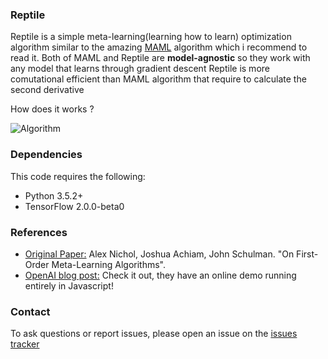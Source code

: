 ### Reptile
Reptile is a simple meta-learning(learning how to learn) optimization algorithm similar to the amazing [MAML](https://arxiv.org/abs/1703.03400) algorithm which i recommend to read it.
Both of MAML and Reptile are **model-agnostic** so they work with any model that learns through gradient descent
Reptile is more comutational efficient than MAML algorithm that require to calculate the second derivative

How does it works ?

![Algorithm](https://github.com/eng-amrahmed/reptile-tf2/tree/master/images/algorithm.png)


### Dependencies
This code requires the following:

- Python 3.5.2+
- TensorFlow 2.0.0-beta0

### References
- [Original Paper:](https://arxiv.org/abs/1803.02999) Alex Nichol, Joshua Achiam, John Schulman. "On First-Order Meta-Learning Algorithms".
- [OpenAI blog post:](https://blog.openai.com/reptile) Check it out, they have an online demo running entirely in Javascript!

### Contact
To ask questions or report issues, please open an issue on the [issues tracker](https://github.com/eng-amrahmed/reptile-tf2/issues)
